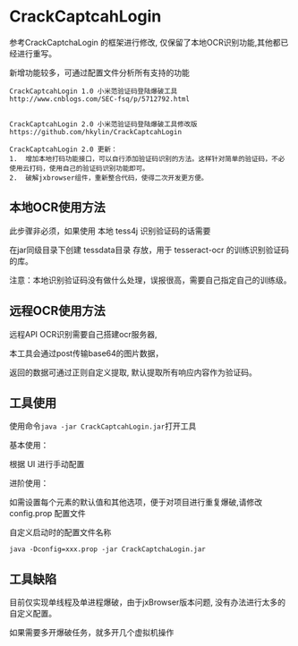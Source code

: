 # CrackCaptcahLogin



参考CrackCaptchaLogin 的框架进行修改,  仅保留了本地OCR识别功能,其他都已经进行重写。



新增功能较多，可通过配置文件分析所有支持的功能



```
CrackCaptcahLogin 1.0 小米范验证码登陆爆破工具
http://www.cnblogs.com/SEC-fsq/p/5712792.html


CrackCaptcahLogin 2.0 小米范验证码登陆爆破工具修改版
https://github.com/hkylin/CrackCaptcahLogin

CrackCaptcahLogin 2.0 更新：
1.	增加本地打码功能接口，可以自行添加验证码识别的方法。这样针对简单的验证码，不必使用云打码，使用自己的验证码识别功能即可。
2.	破解jxbrowser组件，重新整合代码，使得二次开发更方便。
```





## 本地OCR使用方法

此步骤非必须，如果使用 本地 tess4j 识别验证码的话需要

在jar同级目录下创建 tessdata目录 存放，用于 tesseract-ocr 的训练识别验证码的库。



注意：本地识别验证码没有做什么处理，误报很高，需要自己指定自己的训练级。



## 远程OCR使用方法



远程API OCR识别需要自己搭建ocr服务器,  

本工具会通过post传输base64的图片数据，

返回的数据可通过正则自定义提取, 默认提取所有响应内容作为验证码。



##  工具使用 


使用命令`java -jar CrackCaptcahLogin.jar`打开工具



基本使用：

根据 UI 进行手动配置



进阶使用： 

如需设置每个元素的默认值和其他选项，便于对项目进行重复爆破,请修改 config.prop 配置文件

自定义启动时的配置文件名称 

```
java -Dconfig=xxx.prop -jar CrackCaptchaLogin.jar
```



## 工具缺陷

目前仅实现单线程及单进程爆破，由于jxBrowser版本问题, 没有办法进行太多的自定义配置。

如果需要多开爆破任务，就多开几个虚拟机操作






